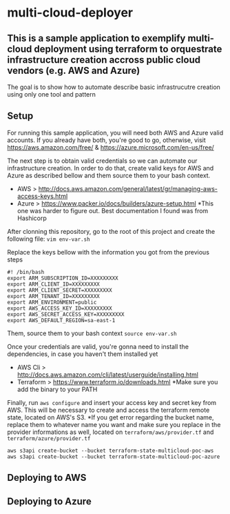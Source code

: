 # multi-cloud-deployer

## This is a sample application to exemplify multi-cloud deployment using terraform to orquestrate infrastructure creation accross public cloud vendors (e.g. AWS and Azure)

The goal is to show how to automate describe basic infrastrucutre creation using only one tool and pattern

## Setup

For running this sample application, you will need both AWS and Azure valid accounts. If you already have both, you're good to go, otherwise, visit <https://aws.amazon.com/free/> & <https://azure.microsoft.com/en-us/free/>

The next step is to obtain valid credentials so we can automate our infrastructure creation. In order to do that, create valid keys for AWS and Azure as described bellow and them source them to your bash context.

* AWS > <http://docs.aws.amazon.com/general/latest/gr/managing-aws-access-keys.html> 
* Azure > <https://www.packer.io/docs/builders/azure-setup.html> *This one was harder to figure out. Best documentation I found was from Hashicorp

After clonning this repository, go to the root of this project and create the following file:
`vim env-var.sh`

Replace the keys bellow with the information you got from the previous steps

```
#! /bin/bash
export ARM_SUBSCRIPTION_ID=XXXXXXXXX
export ARM_CLIENT_ID=XXXXXXXXX
export ARM_CLIENT_SECRET=XXXXXXXXX
export ARM_TENANT_ID=XXXXXXXXX
export ARM_ENVIRONMENT=public
export AWS_ACCESS_KEY_ID=XXXXXXXXX
export AWS_SECRET_ACCESS_KEY=XXXXXXXXX
export AWS_DEFAULT_REGION=sa-east-1
```
Them, source them to your bash context `source env-var.sh`

Once your credentials are valid, you're gonna need to install the dependencies, in case you haven't them installed yet

* AWS Cli > <http://docs.aws.amazon.com/cli/latest/userguide/installing.html>
* Terraform > <https://www.terraform.io/downloads.html> *Make sure you add the binary to your PATH

Finally, run `aws configure` and insert your access key and secret key from AWS. This will be necessary to create and access the terraform remote state, located on AWS's S3. *If you get error regarding the bucket name, replace them to whatever name you want and make sure you replace in the provider informations as well, located on `terraform/aws/provider.tf` and `terraform/azure/provider.tf`

```
aws s3api create-bucket --bucket terraform-state-multicloud-poc-aws
aws s3api create-bucket --bucket terraform-state-multicloud-poc-azure
```

## Deploying to AWS

## Deploying to Azure